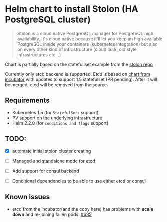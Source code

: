 # Helm chart to install Stolon (HA PostgreSQL cluster)

> Stolon is a cloud native PostgreSQL manager for PostgreSQL high availability.
> It's cloud native because it'll let you keep an high available PostgreSQL inside your containers
> (kubernetes integration) but also on every other kind of infrastructure
> (cloud IaaS, old style infrastructures etc...)

Chart is partially based on the statefullset example from the [stolon repo](https://github.com/sorintlab/stolon/tree/master/examples/kubernetes/statefulset)

Currently only etcd backend is supported.
Etcd is based on [chart from incubator](https://github.com/kubernetes/charts/tree/master/incubator/etcd) with updates to support 1.5 statefulset (PR pending).
After it will be merged, etcd will be removed from the source. 


## Requirements
* Kubernetes 1.5 (for `StatefulSets` support)
* PV support on the underlying infrastructure
* Helm 2.2.0 (for `conditions and flags` support)


## TODO:
- [x] automate initial stolon cluster creating
- [ ] Managed and standalone mode for etcd
- [ ] Add support for consul backend
- [ ] Conditional dependencies to be able to use either etcd or consul


## Known issues
* etcd from the incubator(and the copy here) has problems with **scale down** and re-joining fallen pods. [#685](https://github.com/kubernetes/charts/issues/685)

 